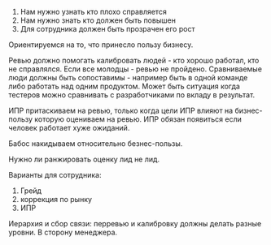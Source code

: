 1. Нам нужно узнать кто плохо справляется
2. Нам нужно знать кто должен быть повышен
3. Для сотрудника должен быть прозрачен его рост

Ориентируемся на то, что принесло пользу бизнесу.

Ревью должно помогать калибровать людей - кто хорошо работал, кто не справлялся.
Если все молодцы - ревью не пройдено. 
Сравниваемые люди должны быть сопоставимы - например быть в одной команде либо работать над одним продуктом. Может быть ситуация когда тестеров можно сравнивать с разработчиками по вкладу в результат. 

ИПР притаскиваем на ревью, только когда цели ИПР влияют на бизнес-пользу которую оцениваем на ревью.
ИПР обязан появиться если человек работает хуже ожиданий.

Бабос накидываем относительно безнес-пользы.

Нужно ли ранжировать оценку лид не лид. 

Варианты для сотрудника:
1. Грейд
2. коррекция по рынку
3. ИПР

Иерархия и сбор связи:
перревью и калибровку должны делать разные уровни. В сторону менеджера.